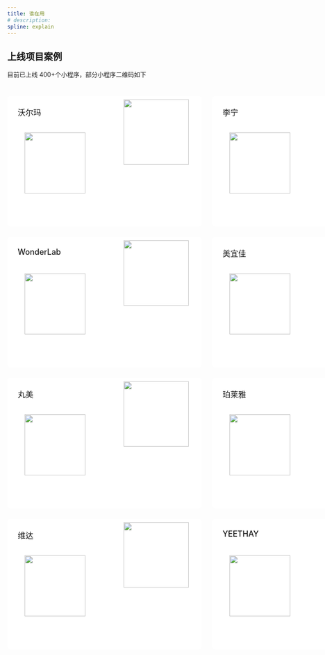 ```yaml
---
title: 谁在用
# description: 
spline: explain
---
```


## 上线项目案例

目前已上线 400+个小程序，部分小程序二维码如下

<div style="margin:40px 0; display: grid; grid-template-columns: repeat(2, 1fr); gap: 24px;">

  <div style="background-color: #fff;width: 400px;height: 252px;border-radius: 8px; position: relative;padding: 24px;">
    <text style="font-size:18px;font-weight: 500;">沃尔玛</text>
  <img src="https://tdesign.gtimg.com/miniprogram/introduce/suncode/walm.jpg" width="140" height="140" style="position: absolute;top: 84px;left: 40px;" />
  <img src="https://tdesign.gtimg.com/miniprogram/introduce/cover/walmart.jpg" width="150" style="position: absolute;top: 8px;right: 30px;"/>
  </div>

  <div style="background-color: #fff;width: 400px;height: 252px;border-radius: 8px; position: relative;padding: 24px;">
    <text style="font-size:18px;font-weight: 500;">李宁</text>
  <img src="https://tdesign.gtimg.com/miniprogram/introduce/suncode/lining.jpg" width="140" height="140" style="position: absolute;top: 84px;left: 40px;" />
  <img src="https://tdesign.gtimg.com/miniprogram/introduce/cover/lining.jpg" width="150" style="position: absolute;top: 8px;right: 30px;"/>
  </div>

  <div style="background-color: #fff;width: 400px;height: 252px;border-radius: 8px; position: relative;padding: 24px;">
    <text style="font-size:18px;font-weight: 500;">WonderLab</text>
  <img src="https://tdesign.gtimg.com/miniprogram/introduce/suncode/suncode80.png" width="140" height="140" style="position: absolute;top: 84px;left: 40px;" />
  <img src="https://tdesign.gtimg.com/miniprogram/introduce/cover/wonderlab.jpg" width="150" style="position: absolute;top: 8px;right: 30px;"/>
  </div>

  <div style="background-color: #fff;width: 400px;height: 252px;border-radius: 8px; position: relative;padding: 24px;">
    <text style="font-size:18px;font-weight: 500;">美宜佳</text>
  <img src="https://tdesign.gtimg.com/miniprogram/introduce/suncode/myj.jpg" width="140" height="140" style="position: absolute;top: 84px;left: 40px;" />
  <img src="https://tdesign.gtimg.com/miniprogram/introduce/cover/meiyijia.jpg" width="150" style="position: absolute;top: 8px;right: 30px;"/>
  </div>

  <div style="background-color: #fff;width: 400px;height: 252px;border-radius: 8px; position: relative;padding: 24px;">
    <text style="font-size:18px;font-weight: 500;">丸美</text>
  <img src="https://tdesign.gtimg.com/miniprogram/introduce/suncode/suncode47.png" width="140" height="140" style="position: absolute;top: 84px;left: 40px;" />
  <img src="https://tdesign.gtimg.com/miniprogram/introduce/cover/marubi.jpg" width="150" style="position: absolute;top: 8px;right: 30px;"/>
  </div>

  <div style="background-color: #fff;width: 400px;height: 252px;border-radius: 8px; position: relative;padding: 24px;">
    <text style="font-size:18px;font-weight: 500;">珀莱雅</text>
  <img src="https://tdesign.gtimg.com/miniprogram/introduce/suncode/suncode59.png" width="140" height="140" style="position: absolute;top: 84px;left: 40px;" />
  <img src="https://tdesign.gtimg.com/miniprogram/introduce/cover/proya.jpg" width="150" style="position: absolute;top: 8px;right: 30px;"/>
  </div>

  <div style="background-color: #fff;width: 400px;height: 252px;border-radius: 8px; position: relative;padding: 24px;">
    <text style="font-size:18px;font-weight: 500;">维达</text>
  <img src="https://tdesign.gtimg.com/miniprogram/introduce/suncode/suncode77.png" width="140" height="140" style="position: absolute;top: 84px;left: 40px;" />
  <img src="https://tdesign.gtimg.com/miniprogram/introduce/cover/vinda.jpg" width="150" style="position: absolute;top: 8px;right: 30px;"/>
  </div>

  <div style="background-color: #fff;width: 400px;height: 252px;border-radius: 8px; position: relative;padding: 24px;">
    <text style="font-size:18px;font-weight: 500;">YEETHAY</text>
  <img src="https://tdesign.gtimg.com/miniprogram/introduce/suncode/suncode85.png" width="140" height="140" style="position: absolute;top: 84px;left: 40px;" />
  <img src="https://tdesign.gtimg.com/miniprogram/introduce/cover/yeethay.jpg" width="150" style="position: absolute;top: 8px;right: 30px;"/>
  </div>

</div>
